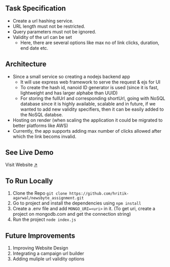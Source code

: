 ## Task Specification

- Create a url hashing service.
- URL length must not be restricted.
- Query parameters must not be ignored.
- Validity of the url can be set
  - Here, there are several options like max no of link clicks, duration, end date etc.

## Architecture

- Since a small service so creating a nodejs backend app
  - It will use express web framework to serve the request & ejs for UI
  - To create the hash id, nanoid ID generator is used (since it is fast, lightweight and has larger alphabe than UUID)
  - For storing the fullUrl and corresponding shortUrl, going with NoSQL database since it is highly available, scalable and in future, if we wanted to add new validity specifiers, then it can be easily added to the NoSQL databse.
- Hosting on render (when scaling the application it could be migrated to better platforms like AWS)
- Currently, the app supports adding max number of clicks allowed after which the link becoms invalid.

## See Live Demo

Visit Website [↗️](https://shorturl-j0j7.onrender.com/)

## To Run Locally

1. Clone the Repo ```git clone https://github.com/hritik-agarwal/newsbyte_assignment.git```
2. Go to project and install the dependencies using ```npm install```
3. Create a .env file and add ```MONGO_URI=<uri>``` in it. (To get uri, create a project on mongodb.com and get the connection string)
4. Run the project ```node index.js```

## Future Improvements

1. Improving Website Design
2. Integrating a campaign url builder
3. Adding muliple url validity options
